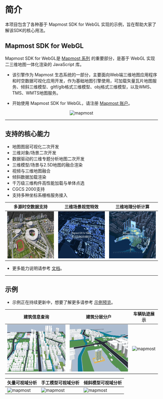 # 简介
本项目包含了各种基于 Mapmost SDK for WebGL 实现的示例，旨在帮助大家了解该SDK的核心用法。

## Mapmost SDK for WebGL

  Mapmost SDK for WebGL是 [Mapmost 系列](https://www.mapmost.com/) 的重要部分，是基于 WebGL 实现二三维地图一体化渲染的 JavaScript 库。
  
  - 该引擎作为 Mapmost 生态系统的一部分，主要面向Web端三维地图应用程序和时空数据可视化应用开发，作为基础地图引擎使用，可加载矢量瓦片地图服务、倾斜三维模型、gltf/glb格式三维模型、obj格式三维模型，以及WMS、TMS、WMTS地图服务。

  - 开始使用 Mapmost SDK for WebGL，请注册 [Mapmost 账户](https://www.mapmost.com/#/productApply/webgl)。

<div style='text-align:center'>
  <img alt="mapmost" src="./docs/添加标签.gif" width='600px' >
</div>

- - -

## 支持的核心能力

- 地图图层可视化二次开发
- 三维对象/场景二次开发
- 数据驱动的三维专题分析地图二次开发
- 三维模型/场景与2.5D地图的融合渲染
- 视频与三维地图融合
- 倾斜数据加载渲染
- 千万级三维构件高性能加载与单体点选
- CGCS 2000支持
- 支持多种坐标系栅格服务接入

|多源时空数据支持|三维场景视觉特效|三维地理分析计算
|---------|-----------------------|-----------------------
|<img alt="mapmost" src="./docs/webgl_f_1.jpg" width='250px' height='155px'>|<img alt="mapmost" src="./docs/webgl_f_2.jpg"  width='250px' height='155px'>|<img alt="mapmost" src="./docs/webgl_f_3.jpg"  width='250px' height='155px' >

- 更多能力说明请参考 [文档](https://www.mapmost.com/mapmost_docs/webgl/latest/docs/intro/)。

- - -

## 示例

- 示例正在持续更新中，想要了解更多请参考 [示例预览](https://www.mapmost.com/mapmost_docs/webgl/latest/docs/card-default)。

|建筑信息查询|建筑分层分户|车辆轨迹展示
|---------|-----------------------|-----------------------
|<img alt="mapmost" src="./docs/建筑信息查询.gif"  width='250px' height='155px'>|<img alt="mapmost" src="./docs/建筑分层分户.gif"  width='250px' height='155px'>|<img alt="mapmost" src="./docs/车辆轨迹展示.gif"  width='250px' height='155px'>

|矢量可视域分析|手工模型可视域分析|倾斜模型可视域分析
|---------|-----------------------|-----------------------
|<img alt="mapmost" src="./docs/矢量可视域分析.gif"  width='250px' height='155px'>|<img alt="mapmost" src="./docs/手工模型可视域分析.gif"  width='250px' height='155px'>|<img alt="mapmost" src="./docs/倾斜模型可视域分析.gif"  width='250px' height='155px'>


